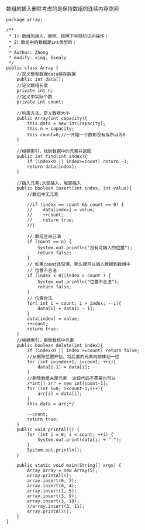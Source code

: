 数组的插入删除考虑的是保持数组的连续内存空间

    package array;

    /**
     * 1) 数组的插入、删除、按照下标随机访问操作；
     * 2）数组中的数据是int类型的；
     *
     * Author: Zheng
     * modify: xing, Gsealy
     */
    public class Array {
        //定义整型数据data保存数据
        public int data[];
        //定义数组长度
        private int n;
        //定义中实际个数
        private int count;

        //构造方法，定义数组大小
        public Array(int capacity){
            this.data = new int[capacity];
            this.n = capacity;
            this.count=0;//一开始一个数都没有存所以为0
        }

        //根据索引，找到数据中的元素并返回
        public int find(int index){
            if (index<0 || index>=count) return -1;
            return data[index];
        }

        //插入元素:头部插入，尾部插入
        public boolean insert(int index, int value){
            //数组中无元素 

            //if (index == count && count == 0) {
            //    data[index] = value;
            //    ++count;
            //    return true;
            //}

            // 数组空间已满
            if (count == n) {
                System.out.println("没有可插入的位置");
                return false;
            }
            // 如果count还没满，那么就可以插入数据到数组中
            // 位置不合法
            if (index < 0||index > count ) {
                System.out.println("位置不合法");
                return false;
            }
            // 位置合法
            for( int i = count; i > index; --i){
                data[i] = data[i - 1];
            }
            data[index] = value;
            ++count;
            return true;
        }
        //根据索引，删除数组中元素
        public boolean delete(int index){
            if (index<0 || index >=count) return false;
            //从删除位置开始，将后面的元素向前移动一位
            for (int i=index+1; i<count; ++i){
                data[i-1] = data[i];
            }
            //删除数组末尾元素  这段代码不需要也可以
            /*int[] arr = new int[count-1];
            for (int i=0; i<count-1;i++){
                arr[i] = data[i];
            }
            this.data = arr;*/

            --count;
            return true;
        }
        public void printAll() {
            for (int i = 0; i < count; ++i) {
                System.out.print(data[i] + " ");
            }
            System.out.println();
        }

        public static void main(String[] args) {
            Array array = new Array(5);
            array.printAll();
            array.insert(0, 3);
            array.insert(0, 4);
            array.insert(1, 5);
            array.insert(3, 9);
            array.insert(3, 10);
            //array.insert(3, 11);
            array.printAll();
        }
    }
